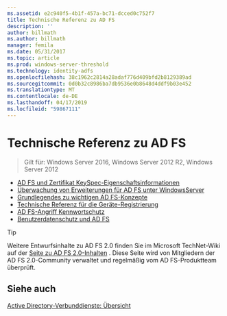 ```yaml
---
ms.assetid: e2c940f5-4b1f-457a-bc71-dcced0c752f7
title: Technische Referenz zu AD FS
description: ''
author: billmath
ms.author: billmath
manager: femila
ms.date: 05/31/2017
ms.topic: article
ms.prod: windows-server-threshold
ms.technology: identity-adfs
ms.openlocfilehash: 38c1962c2814a28adaf776d409bfd2b8129389ad
ms.sourcegitcommit: 0d0b32c8986ba7db9536e0b8648d4ddf9b03e452
ms.translationtype: MT
ms.contentlocale: de-DE
ms.lasthandoff: 04/17/2019
ms.locfileid: "59867111"
---
```

# <a name="ad-fs-technical-reference"></a>Technische Referenz zu AD FS

>Gilt für: Windows Server 2016, Windows Server 2012 R2, Windows Server 2012

- [AD FS und Zertifikat KeySpec-Eigenschaftsinformationen](../ad-fs/technical-reference/AD-FS-and-KeySpec-Property.md)
- [Überwachung von Erweiterungen für AD FS unter WindowsServer](../ad-fs/technical-reference/auditing-enhancements-to-ad-fs-in-windows-server.md)
-   [Grundlegendes zu wichtigen AD FS-Konzepte](../ad-fs/technical-reference/Understanding-Key-AD-FS-Concepts.md)
-   [Technische Referenz für die Geräte-Registrierung](../ad-fs/technical-reference/Device-Registration-Technical-Reference.md)
-   [AD FS-Angriff Kennwortschutz](../ad-fs/technical-reference/ad-fs-password-protection.md)
-   [Benutzerdatenschutz und AD FS](../ad-fs/technical-reference/GDPR-and-AD-FS-Compliance.md)

> [!TIP]
> Weitere Entwurfsinhalte zu AD FS 2.0 finden Sie im Microsoft TechNet-Wiki auf der [Seite zu AD FS 2.0-Inhalten](https://social.technet.microsoft.com/wiki/contents/articles/2735.ad-fs-2-0-content-map.aspx) . Diese Seite wird von Mitgliedern der AD FS 2.0-Community verwaltet und regelmäßig vom AD FS-Produktteam überprüft.

## <a name="see-also"></a>Siehe auch
[Active Directory-Verbunddienste: Übersicht](AD-FS-2016-Overview.md)



